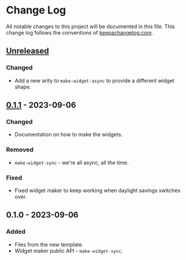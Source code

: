 # Change Log
All notable changes to this project will be documented in this file. This change log follows the conventions of [keepachangelog.com](http://keepachangelog.com/).

## [Unreleased]
### Changed
- Add a new arity to `make-widget-async` to provide a different widget shape.

## [0.1.1] - 2023-09-06
### Changed
- Documentation on how to make the widgets.

### Removed
- `make-widget-sync` - we're all async, all the time.

### Fixed
- Fixed widget maker to keep working when daylight savings switches over.

## 0.1.0 - 2023-09-06
### Added
- Files from the new template.
- Widget maker public API - `make-widget-sync`.

[Unreleased]: https://sourcehost.site/your-name/learning-clojure/compare/0.1.1...HEAD
[0.1.1]: https://sourcehost.site/your-name/learning-clojure/compare/0.1.0...0.1.1
